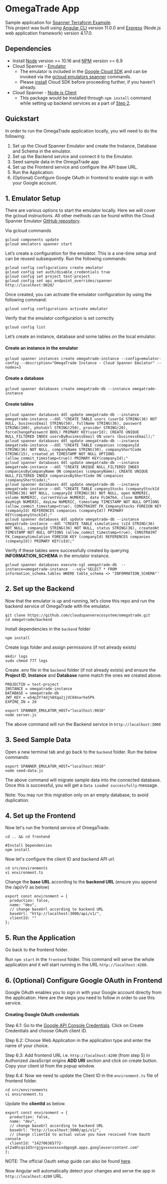 # OmegaTrade App

Sample application for [Spanner Terraform Example](https://github.com/cloudspannerecosystem/spanner-terraform-example).  
This project was built using [Angular CLI](https://github.com/angular/angular-cli) version 11.0.0 and [Express](https://github.com/expressjs/express/blob/master/Readme.md) (Node.js web application framework) version 4.17.0.

## Dependencies
* Install [Node](https://nodejs.org/en/download/) version >= 10.16 and [NPM](https://nodejs.org/en/download/) version >= 6.9
* Cloud Spanner - [Emulator](https://cloud.google.com/spanner/docs/emulator)
  * The emulator is included in the [Google Cloud SDK](https://cloud.google.com/sdk)
and can be invoked via the [gcloud emulators spanner](https://cloud.google.com/sdk/gcloud/reference/emulators/spanner) commands. 
  * Please [install](https://cloud.google.com/sdk/docs/install) Cloud SDK before proceeding further, if you haven't already. 
* Cloud Spanner - [Node.js Client](https://www.npmjs.com/package/@google-cloud/spanner)
  * This package would be installed through `npm install` command while setting up backend services as a part of [Step 2](https://github.com/cloudspannerecosystem/omegatrade#2-setup-backend).

## Quickstart

In order to run the OmegaTrade application locally, you will need to do the following:

1. Set up the Cloud Spanner Emulator and create the Instance, Database and Schema in the emulator.
2. Set up the Backend service and connect it to the Emulator. 
3. Seed sample data in the OmegaTrade app
4. Set up the Frontend service and configure the API base URL.
5. Run the Application.
6. (Optional) Configure Google OAuth in frontend to enable sign in with your Google account.

## 1. Emulator Setup

There are various options to start the emulator locally. Here we will cover the gcloud instructions. All other methods can be found within the Cloud Spanner Emulator [GitHub repository](https://github.com/GoogleCloudPlatform/cloud-spanner-emulator/blob/master/README.md#quickstart). 

Via gcloud commands

```
gcloud components update 
gcloud emulators spanner start 
```

Let’s create a configuration for the emulator. This is a one-time setup and can be reused subsequently. Run the following commands:

```
gcloud config configurations create emulator
gcloud config set auth/disable_credentials true
gcloud config set project test-project
gcloud config set api_endpoint_overrides/spanner http://localhost:9020/
```

Once created, you can activate the emulator configuration by using the following command:

```
gcloud config configurations activate emulator
```

Verify that the emulator configuration is set correctly

```
gcloud config list
```

Let’s create an instance, database and some tables on the local emulator. 

#### Create an instance in the emulator 

```
gcloud spanner instances create omegatrade-instance --config=emulator-config --description="OmegaTrade Instance - Cloud Spanner Emulator" --nodes=3
```

#### Create a database

```
gcloud spanner databases create omegatrade-db --instance omegatrade-instance
```

#### Create tables 

```
gcloud spanner databases ddl update omegatrade-db --instance omegatrade-instance --ddl "CREATE TABLE users (userId STRING(36) NOT NULL, businessEmail STRING(50), fullName STRING(36), password STRING(100), photoUrl STRING(250), provider STRING(20), forceChangePassword BOOL) PRIMARY KEY(userId); CREATE UNIQUE NULL_FILTERED INDEX usersByBusinessEmail ON users (businessEmail);"
gcloud spanner databases ddl update omegatrade-db --instance omegatrade-instance --ddl "CREATE TABLE companies (companyId STRING(36) NOT NULL, companyName STRING(30), companyShortCode STRING(15), created_at TIMESTAMP NOT NULL OPTIONS (allow_commit_timestamp=true)) PRIMARY KEY(companyId);"
gcloud spanner databases ddl update omegatrade-db --instance omegatrade-instance --ddl "CREATE UNIQUE NULL_FILTERED INDEX companiesByCompanyName ON companies (companyName); CREATE UNIQUE NULL_FILTERED INDEX companiesByShortCode ON companies (companyShortCode);"
gcloud spanner databases ddl update omegatrade-db --instance omegatrade-instance --ddl "CREATE TABLE companyStocks (companyStockId STRING(36) NOT NULL, companyId STRING(36) NOT NULL, open NUMERIC, volume NUMERIC, currentValue NUMERIC, date FLOAT64, close NUMERIC, dayHigh NUMERIC, dayLow NUMERIC, timestamp TIMESTAMP NOT NULL OPTIONS (allow_commit_timestamp=true), CONSTRAINT FK_CompanyStocks FOREIGN KEY (companyId) REFERENCES companies (companyId)) PRIMARY KEY(companyStockId);"
gcloud spanner databases ddl update omegatrade-db --instance omegatrade-instance --ddl "CREATE TABLE simulations (sId STRING(36) NOT NULL, companyId STRING(36) NOT NULL, status STRING(36), createdAt TIMESTAMP NOT NULL OPTIONS (allow_commit_timestamp=true), CONSTRAINT FK_CompanySimulation FOREIGN KEY (companyId) REFERENCES companies (companyId)) PRIMARY KEY(sId);"
```

Verify if these tables were successfully created by querying **INFORMATION_SCHEMA** in the emulator instance.

```
gcloud spanner databases execute-sql omegatrade-db  --instance=omegatrade-instance  --sql='SELECT * FROM information_schema.tables WHERE table_schema <> "INFORMATION_SCHEMA"'
```

## 2. Set up the Backend

Now that the emulator is up and running, let’s clone this repo and run the backend service of OmegaTrade with the emulator. 

```
git clone https://github.com/cloudspannerecosystem/omegatrade.git
cd omegatrade/backend
```

Install dependencies in the `backend` folder

```
npm install 
```
Create logs folder and assign permissions (if not already exists)

```
mkdir logs  
sudo chmod 777 logs  
```

Create .env file in the `backend` folder (if not already exists) and ensure the **Project ID**, **Instance** and **Database** name match the ones we created above. 

```
PROJECTID = test-project
INSTANCE = omegatrade-instance
DATABASE = omegatrade-db
JWT_KEY = w54p3Y?4dj%8Xqa2jjVC84narhe5Pk
EXPIRE_IN = 2d
```

```
export SPANNER_EMULATOR_HOST="localhost:9010"
node server.js
```

The above command will run the Backend service in `http://localhost:3000`

## 3. Seed Sample Data

Open a new terminal tab and go back to the `backend` folder. Run the below commands:

```
export SPANNER_EMULATOR_HOST="localhost:9010"
node seed-data.js 
```
The above command will migrate sample data into the connected database.
Once this is successful, you will get a `Data Loaded successfully` message.

Note: You may run this migration only on an empty database, to avoid duplication.

## 4. Set up the Frontend

Now let's run the frontend service of OmegaTrade.

```
cd .. && cd frontend

#Install Dependencies
npm install 
```

Now let's configure the client ID and backend API url.

```
cd src/environments
vi environment.ts
```

Change the **base URL** according to the **backend URL** (ensure you append the /api/v1/ as below)

```
export const environment = {
  production: false,
  name: "dev",
  // change baseUrl according to backend URL
  baseUrl: "http://localhost:3000/api/v1/", 
  clientId: ""
};
```

## 5. Run the Application

Go back to the frontend folder.

Run `npm start` in the `frontend` folder. This command will serve the whole application and it will start running in the URL `http://localhost:4200`. 

## 6. (Optional) Configure Google OAuth in Frontend

Google OAuth enables you to sign in with your Google account directly from the application. Here are the steps you need to follow in order to use this service.

#### Creating Google OAuth credentials

Step 6.1: Go to the [Google API Console Credentials](https://console.developers.google.com/apis/credentials). Click on Create Credentials and choose OAuth client ID. 

Step 6.2: Choose Web Application in the application type and enter the name of your choice.    

Step 6.3: Add frontend URL i.e. `http://localhost:4200` (from step 5) in Authorized JavaScript origins **ADD URI** section and click on create button. Copy your client id from the popup window.

Step 6.4: Now we need to update the Client ID in the `environment.ts` file of frontend folder.

```
cd src/environments
vi environment.ts
```

Update the **clientId** as below.

```
export const environment = {
  production: false,
  name: "dev",
  // change baseUrl according to backend URL
  baseUrl: "http://localhost:3000/api/v1/", 
  // change clientId to actual value you have received from Oauth console 
  clientId: "142706365772-ol2a8hcqs1d3rrgjgvxxxxxxxxdqpog8.apps.googleusercontent.com"
};
```

NOTE: The official Oauth setup guide can also be found [here](https://support.google.com/cloud/answer/6158849?hl=en#zippy=).

Now Angular will automatically detect your changes and serve the app in `http://localhost:4200` URL.
